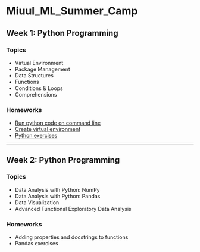 # Miuul_ML_Summer_Camp 
## Week 1: Python Programming
### **Topics**
 * Virtual Environment
 * Package Management
 * Data Structures
 * Functions
 * Conditions & Loops
 * Comprehensions
### **Homeworks**
 * [Run python code on command line](https://github.com/leylatulu/Miuul_ML_Bootcamp/blob/main/PythonProgramming/hw1.py)
 * [Create virtual environment](https://github.com/leylatulu/Miuul_ML_Bootcamp/blob/main/PythonProgramming/hw2.py)
 * [Python exercises](https://github.com/leylatulu/Miuul_ML_Bootcamp/blob/main/PythonProgramming/hw3.py)
-----------------------------

## Week 2: Python Programming
### **Topics**
 * Data Analysis with Python: NumPy
 * Data Analysis with Python: Pandas
 * Data Visualization
 * Advanced Functional Exploratory Data Analysis
### **Homeworks**
 * Adding properties and docstrings to functions
 * Pandas exercises
